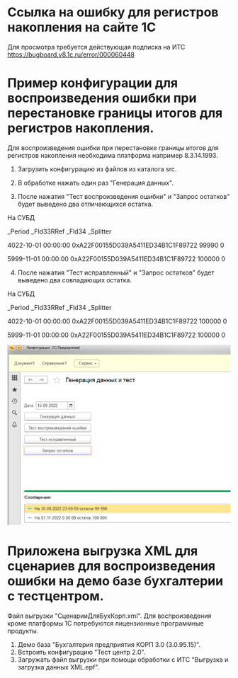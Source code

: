 # Ссылка на ошибку для регистров накопления на сайте 1С
Для просмотра требуется действующая подписка на ИТС
https://bugboard.v8.1c.ru/error/000060448

# Пример конфигурации для воспроизведения ошибки при перестановке границы итогов для регистров накопления.
Для воспроизведения ошибки при перестановке границы итогов для регистров накопления необходима платформа например 8.3.14.1993.
1. Загрузить конфигурацию из файлов из каталога src.
2. В обработке нажать один раз "Генерация данных".

3. После нажатия "Тест воспроизведения ошибки" и "Запрос остатков" будет выведено два отличающихся остатка.

На СУБД

_Period	_Fld33RRef	_Fld34	_Splitter

4022-10-01 00:00:00	0xA22F00155D039A5411ED34B1C1F89722	99990	0

5999-11-01 00:00:00	0xA22F00155D039A5411ED34B1C1F89722	100000	0

4. После нажатия "Тест исправленный" и "Запрос остатков" будет выведено два совпадающих остатка.

На СУБД

_Period	_Fld33RRef	_Fld34	_Splitter

4022-10-01 00:00:00	0xA22F00155D039A5411ED34B1C1F89722	100000	0

5999-11-01 00:00:00	0xA22F00155D039A5411ED34B1C1F89722	100000	0

![Обработка](./img/test.png)

# Приложена выгрузка XML для сценариев для воспроизведения ошибки на демо базе бухгалтерии с тестцентром.
Файл выгрузки "СценарииДляБухКорп.xml".
Для воспроизведения кроме платформы 1С потребуются лицензионные программные продукты.
1. Демо база "Бухгалтерия предприятия КОРП 3.0 (3.0.95.15)".
2. Встроить конфигурацию "Тест центр 2.0".
3. Загружать файл выгрузки при помощи обработки с ИТС "Выгрузка и загрузка данных XML.epf".